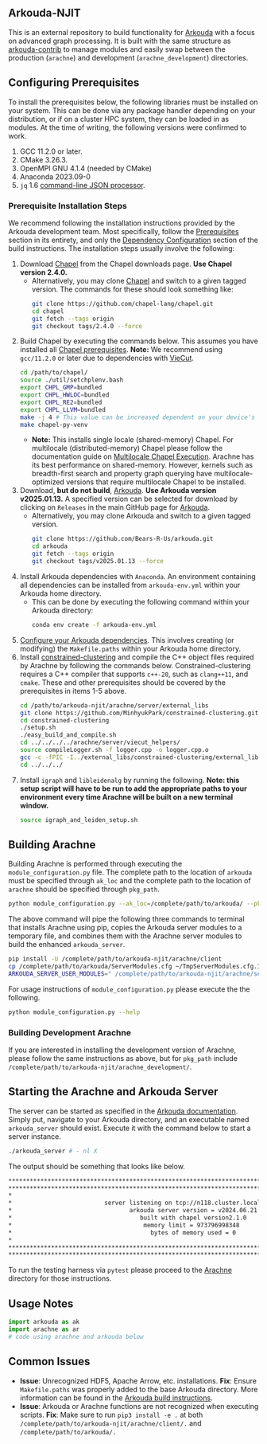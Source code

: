 ## Arkouda-NJIT
This is an external repository to build functionality for [Arkouda](https://github.com/Bears-R-Us/Arkouda) with a focus on advanced graph processing. It is built with the same structure as [arkouda-contrib](https://github.com/Bears-R-Us/arkouda-contrib) to manage modules and easily swap between the production (`arachne`) and development (`arachne_development`) directories.

## Configuring Prerequisites
To install the prerequisites below, the following libraries must be installed on your system. This can be done via any package handler depending on your distribution, or if on a cluster HPC system, they can be loaded in as modules. At the time of writing, the following versions were confirmed to work.
1. GCC 11.2.0 or later.
2. CMake 3.26.3.
3. OpenMPI GNU 4.1.4 (needed by CMake)
4. Anaconda 2023.09-0
5. `jq` 1.6 [command-line JSON processor](https://jqlang.github.io/jq/).

### Prerequisite Installation Steps
We recommend following the installation instructions provided by the Arkouda development team. Most specifically, follow the [Prerequisites](https://github.com/Bears-R-Us/arkouda?tab=readme-ov-file#prerequisites-toc) section in its entirety, and only the [Dependency Configuration](https://github.com/Bears-R-Us/arkouda/blob/master/pydoc/setup/BUILD.md#building-the-server) section of the build instructions. The installation steps usually involve the following:
1. Download [Chapel](https://chapel-lang.org/download.html) from the Chapel downloads page. **Use Chapel version 2.4.0.**
    * Alternatively, you may clone [Chapel](https://github.com/chapel-lang/chapel) and switch to a given tagged version. The commands for these should look something like:
        ```bash
        git clone https://github.com/chapel-lang/chapel.git
        cd chapel
        git fetch --tags origin
        git checkout tags/2.4.0 --force
        ```
2. Build Chapel by executing the commands below. This assumes you have installed all [Chapel prerequisites](https://chapel-lang.org/docs/usingchapel/prereqs.html#chapel-prerequisites). **Note:** We recommend using `gcc/11.2.0` or later due to dependencies with [VieCut](https://github.com/MinhyukPark/VieCut).
    ```bash
    cd /path/to/chapel/
    source ./util/setchplenv.bash
    export CHPL_GMP=bundled
    export CHPL_HWLOC=bundled
    export CHPL_RE2=bundled
    export CHPL_LLVM=bundled
    make -j 4 # This value can be increased dependent on your device's number of processors
    make chapel-py-venv
    ```
    * **Note:** This installs single locale (shared-memory) Chapel. For multilocale (distributed-memory) Chapel please follow the documentation guide on [Multilocale Chapel Execution](https://chapel-lang.org/docs/usingchapel/multilocale.html#multilocale-chapel-execution). Arachne has its best performance on shared-memory. However, kernels such as breadth-first search and property graph querying have multilocale-optimized versions that require multilocale Chapel to be installed.
3. Download, **but do not build**, [Arkouda](https://github.com/Bears-R-Us/arkouda). **Use Arkouda version v2025.01.13.** A specified version can be selected for download by clicking on `Releases` in the main GitHub page for [Arkouda](https://github.com/Bears-R-Us/arkouda).
    * Alternatively, you may clone Arkouda and switch to a given tagged version.
        ```bash
        git clone https://github.com/Bears-R-Us/arkouda.git
        cd arkouda
        git fetch --tags origin
        git checkout tags/v2025.01.13 --force
        ```
4. Install Arkouda dependencies with `Anaconda`. An environment containing all dependencies can be installed from `arkouda-env.yml` within your Arkouda home directory.
    * This can be done by executing the following command within your Arkouda directory:
        ```bash
        conda env create -f arkouda-env.yml
        ```
5. [Configure your Arkouda dependencies](https://github.com/Bears-R-Us/arkouda/blob/master/pydoc/setup/BUILD.md#dependency-configuration). This involves creating (or modifying) the `Makefile.paths` within your Arkouda home directory.
6. Install [constrained-clustering](https://github.com/MinhyukPark/constrained-clustering) and compile the C++ object files required by Arachne by following the commands below. Constrained-clustering requires a C++ compiler that supports `c++-20`, such as `clang++11`, and `cmake`. These and other prerequisites should be covered by the prerequisites in items 1-5 above.
    ```bash
    cd /path/to/arkouda-njit/arachne/server/external_libs
    git clone https://github.com/MinhyukPark/constrained-clustering.git
    cd constrained-clustering
    ./setup.sh
    ./easy_build_and_compile.sh
    cd ../../../../arachne/server/viecut_helpers/
    source compileLogger.sh -f logger.cpp -o logger.cpp.o
    gcc -c -fPIC -I../external_libs/constrained-clustering/external_libs/VieCut/lib/ -I../external_libs/constrained-clustering/external_libs/VieCut/extlib/tlx/ computeMinCut.cpp -o computeMinCut.o
    cd ../../../
    ```
7. Install `igraph` and `libleidenalg` by running the following. **Note: this setup script will have to be run to add the appropriate paths to your environment every time Arachne will be built on a new terminal window.**
    ```bash
    source igraph_and_leiden_setup.sh
    ```

## Building Arachne
Building Arachne is performed through executing the `module_configuration.py` file. The complete path to the location of `arkouda` must be specified through `ak_loc` and the complete path to the location of `arachne` should be specified through `pkg_path`.

```bash
python module_configuration.py --ak_loc=/complete/path/to/arkouda/ --pkg_path=/complete/path/to/arkouda-njit/arachne/ | bash
```

The above command will pipe the following three commands to terminal that installs Arachne using pip, copies the Arkouda server modules to a temporary file, and combines them with the Arachne server modules to build the enhanced `arkouda_server`.
```bash
pip install -U /complete/path/to/arkouda-njit/arachne/client
cp /complete/path/to/arkouda/ServerModules.cfg ~/TmpServerModules.cfg.1683320760
ARKOUDA_SERVER_USER_MODULES=" /complete/path/to/arkouda-njit/arachne/server/BuildGraphMsg.chpl  /complete/path/to/arkouda-njit/arachne/server/PropertyGraphMsg.chpl  /complete/path/to/arkouda-njit/arachne/server/GraphInfoMsg.chpl  /complete/path/to/arkouda-njit/arachne/server/BFSMsg.chpl  /complete/path/to/arkouda-njit/arachne/server/TriCtrMsg.chpl  /complete/path/to/arkouda-njit/arachne/server/TriCntMsg.chpl  /complete/path/to/arkouda-njit/arachne/server/TrussMsg.chpl  /complete/path/to/arkouda-njit/arachne/server/CCMsg.chpl" ARKOUDA_CONFIG_FILE=~/TmpServerModules.cfg.1683320760 ARKOUDA_SKIP_CHECK_DEPS=true make -C /Users/alvaradoo/Research/arkouda
```

For usage instructions of `module_configuration.py` please execute the the following.
```bash
python module_configuration.py --help
```

### Building Development Arachne
If you are interested in installing the development version of Arachne, please follow the same instructions as above, but for `pkg_path` include `/complete/path/to/arkouda-njit/arachne_development/`.

## Starting the Arachne and Arkouda Server
The server can be started as specified in the [Arkouda documentation](https://github.com/Bears-R-Us/arkouda#running-arkouda_server-toc). Simply put, navigate to your Arkouda directory, and an executable named `arkouda_server` should exist. Execute it with the command below to start a server instance.
```bash
./arkouda_server # - nl X
```

The output should be something that looks like below.
```bash
********************************************************************************************************
********************************************************************************************************
*                                                                                                      *
*                          server listening on tcp://n118.cluster.local:5555                           *
*                                 arkouda server version = v2024.06.21                                 *
*                                    built with chapel version2.1.0                                    *
*                                     memory limit = 973796998348                                      *
*                                       bytes of memory used = 0                                       *
*                                                                                                      *
********************************************************************************************************
********************************************************************************************************
```

To run the testing harness via `pytest` please proceed to the [Arachne](arachne/) directory for those instructions.

## Usage Notes
```python
import arkouda as ak
import arachne as ar
# code using arachne and arkouda below
```

## Common Issues
* **Issue**: Unrecognized HDF5, Apache Arrow, etc. installations. 
  **Fix**: Ensure `Makefile.paths` was properly added to the base Arkouda directory. More information can be found in the [Arkouda build instructions](https://github.com/Bears-R-Us/arkouda#building-arkouda-toc).
* **Issue**: Arkouda or Arachne functions are not recognized when executing scripts.
  **Fix**: Make sure to run `pip3 install -e .` at both `/complete/path/to/arkouda-njit/arachne/client/.` and `/complete/path/to/arkouda/.`
